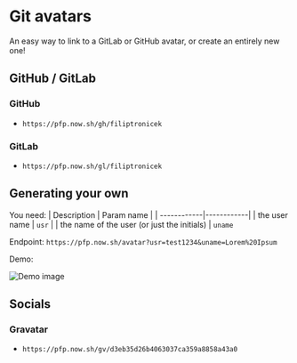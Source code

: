 # Git avatars

An easy way to link to a GitLab or GitHub avatar, or create an entirely new one!

## GitHub / GitLab

### GitHub

- `https://pfp.now.sh/gh/filiptronicek`

### GitLab

- `https://pfp.now.sh/gl/filiptronicek`

## Generating your own

You need: 
| Description | Param name |
| ------------|------------| 
| the user name | `usr` | 
| the name of the user (or just the initials) | `uname`

Endpoint: `https://pfp.now.sh/avatar?usr=test1234&uname=Lorem%20Ipsum`

Demo:

![Demo image](https://pfp.now.sh/avatar?usr=test1234&uname=Lorem%20Ipsum)

## Socials

### Gravatar

- `https://pfp.now.sh/gv/d3eb35d26b4063037ca359a8858a43a0`
